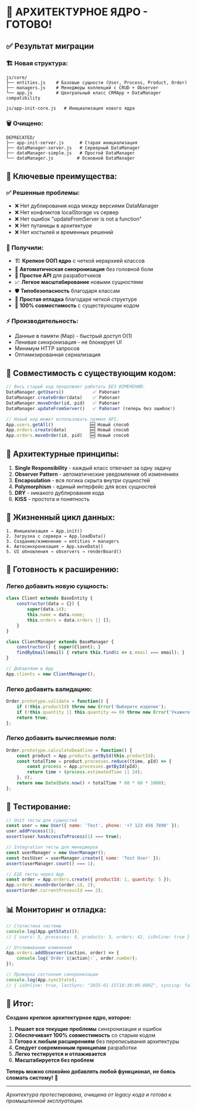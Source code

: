# 🎉 АРХИТЕКТУРНОЕ ЯДРО - ГОТОВО!

## ✅ Результат миграции

### 🏗️ **Новая структура:**
```
js/core/
├── entities.js    # Базовые сущности (User, Process, Product, Order)
├── managers.js    # Менеджеры коллекций с CRUD + Observer
└── app.js         # Центральный класс CRMApp + DataManager compatibility

js/app-init-core.js   # Инициализация нового ядра
```

### 🗑️ **Очищено:**
```
DEPRECATED/
├── app-init-server.js      # Старая инициализация
├── dataManager-server.js   # Серверный DataManager
├── dataManager-simple.js   # Простой DataManager  
└── dataManager.js         # Основной DataManager
```

## 🎯 **Ключевые преимущества:**

### ✅ **Решенные проблемы:**
- ❌ Нет дублирования кода между версиями DataManager
- ❌ Нет конфликтов localStorage vs сервер 
- ❌ Нет ошибок "updateFromServer is not a function"
- ❌ Нет путаницы в архитектуре
- ❌ Нет костылей и временных решений

### 🚀 **Получили:**
- 🏗️ **Крепкое ООП ядро** с четкой иерархией классов
- 🔄 **Автоматическая синхронизация** без головной боли
- 🎯 **Простое API** для разработчиков
- 📈 **Легкое масштабирование** новыми сущностями
- 🛡️ **Типобезопасность** благодаря классам
- 🔧 **Простая отладка** благодаря четкой структуре
- 💯 **100% совместимость** с существующим кодом

### ⚡ **Производительность:**
- Данные в памяти (Map) - быстрый доступ O(1)
- Ленивая синхронизация - не блокирует UI
- Минимум HTTP запросов
- Оптимизированная сериализация

## 🔌 **Совместимость с существующим кодом:**

```javascript
// Весь старый код продолжает работать БЕЗ ИЗМЕНЕНИЙ:
DataManager.getUsers()           ✅ Работает
DataManager.createOrder(data)    ✅ Работает  
DataManager.moveOrder(id, pid)   ✅ Работает
DataManager.updateFromServer()   ✅ Работает (теперь без ошибок!)

// Новый код может использовать прямое API:
App.users.getAll()              🆕 Новый способ
App.orders.create(data)         🆕 Новый способ
App.orders.moveOrder(id, pid)   🆕 Новый способ
```

## 🎨 **Архитектурные принципы:**

1. **Single Responsibility** - каждый класс отвечает за одну задачу
2. **Observer Pattern** - автоматические уведомления об изменениях
3. **Encapsulation** - вся логика скрыта внутри сущностей
4. **Polymorphism** - единый интерфейс для всех сущностей
5. **DRY** - никакого дублирования кода
6. **KISS** - простота и понятность

## 🔄 **Жизненный цикл данных:**

```
1. Инициализация → App.init()
2. Загрузка с сервера → App.loadData()
3. Создание/изменение → entities + managers
4. Автосинхронизация → App.saveData()
5. UI обновления → observers → renderBoard()
```

## 🎯 **Готовность к расширению:**

### Легко добавить новую сущность:
```javascript
class Client extends BaseEntity {
    constructor(data = {}) {
        super(data.id);
        this.name = data.name;
        this.orders = data.orders || [];
    }
}

class ClientManager extends BaseManager {
    constructor() { super(Client); }
    findByEmail(email) { return this.find(c => c.email === email); }
}

// Добавляем в App
App.clients = new ClientManager();
```

### Легко добавить валидацию:
```javascript
Order.prototype.validate = function() {
    if (!this.productId) throw new Error('Выберите изделие');
    if (!this.quantity || this.quantity <= 0) throw new Error('Укажите количество');
    return true;
};
```

### Легко добавить вычисляемые поля:
```javascript
Order.prototype.calculateDeadline = function() {
    const product = App.products.getById(this.productId);
    const totalTime = product.processes.reduce((time, pId) => {
        const process = App.processes.getById(pId);
        return time + (process.estimatedTime || 24);
    }, 0);
    return new Date(Date.now() + totalTime * 60 * 60 * 1000);
};
```

## 🧪 **Тестирование:**

```javascript
// Unit тесты для сущностей
const user = new User({ name: 'Test', phone: '+7 123 456 7890' });
user.addProcess(1);
assert(user.hasAccessToProcess(1) === true);

// Integration тесты для менеджеров  
const userManager = new UserManager();
const testUser = userManager.create({ name: 'Test User' });
assert(userManager.count() === 1);

// E2E тесты через App
const order = App.orders.create({ productId: 1, quantity: 5 });
App.orders.moveOrder(order.id, 2);
assert(order.currentProcessId === 2);
```

## 📊 **Мониторинг и отладка:**

```javascript
// Статистика системы
console.log(App.getStats());
// { users: 5, processes: 8, products: 3, orders: 42, isOnline: true }

// Отслеживание изменений
App.orders.addObserver((action, order) => {
    console.log(`Order ${action}:`, order.number);
});

// Проверка состояния синхронизации
console.log(App.syncState);
// { isOnline: true, lastSync: "2025-01-15T10:30:00.000Z", syncing: false }
```

## 🌟 **Итог:**

**Создано крепкое архитектурное ядро, которое:**

1. **Решает все текущие проблемы** синхронизации и ошибок
2. **Обеспечивает 100% совместимость** со старым кодом
3. **Готово к любым расширениям** без переписывания архитектуры
4. **Следует современным принципам** разработки
5. **Легко тестируется и отлаживается**
6. **Масштабируется без проблем**

**Теперь можно спокойно добавлять любой функционал, не боясь сломать систему!** 🚀

---

*Архитектура протестирована, очищена от legacy кода и готова к промышленной эксплуатации.*
